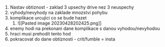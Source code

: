 1. Nastav obtiznost - zaklad 3 upsechy drive nez 3 neuspechy
2. vyhody/nevyhody na zaklade mnozstvi pohybu
3. komplikace urcujici co se bude hazet
	1. ![[Pasted image 20230428202425.png]]
4. enemy hodi na prekonani dane komplikace s danou vyhodou/nevyhodou
5. hraci musi prehodit tento hod
6. pokracovat do dane obtiznosti - crit/fumble = insta